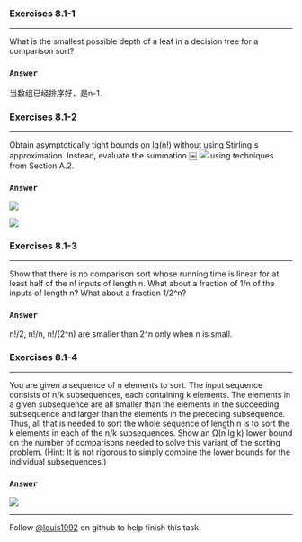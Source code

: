### Exercises 8.1-1
***
What is the smallest possible depth of a leaf in a decision tree for a comparison sort?

### `Answer`
当数组已经排序好，是n-1.


### Exercises 8.1-2
***
Obtain asymptotically tight bounds on lg(n!) without using Stirling's approximation. Instead, evaluate the summation ￼ 
![](http://latex.codecogs.com/gif.latex?%20\\sum_{k=1}^{n}\\lg{k})
using techniques from Section A.2.


### `Answer`
![](http://latex.codecogs.com/gif.latex?%0d%0a\\sum_{k=1}^n\\lg{k}%20\\le%20\\sum_{k=1}^n\\lg{n}%20=%20n\\lg{n}%20=%20O\(n\\lg{n}\)%20)

![](http://latex.codecogs.com/gif.latex?%0d%0a\\sum_{k=1}^n\\lg{k}%20\\ge%20\\lg{\\sqrt{n}^n}%20=%20\\frac{n}{2}\\lg{n}%20=%20O\(n\\lg{n}\)%20)

### Exercises 8.1-3
***
Show that there is no comparison sort whose running time is linear for at least half of the n! inputs of length n. What about a fraction of 1/n of the inputs of length n? What about a fraction 1/2^n?

### `Answer`
n!/2, n!/n, n!/(2^n) are smaller than 2^n only when n is small.

### Exercises 8.1-4
***
You are given a sequence of n elements to sort. The input sequence consists of n/k subsequences, each containing k elements. The elements in a given subsequence are all smaller than the elements in the succeeding subsequence and larger than the elements in the preceding subsequence. Thus, all that is needed to sort the whole sequence of length n is to sort the k elements in each of the n/k subsequences. Show an Ω(n lg k) lower bound on the number of comparisons needed to solve this variant of the sorting problem. (Hint: It is not rigorous to simply combine the lower bounds for the individual subsequences.)

### `Answer`
![](http://latex.codecogs.com/gif.latex?%0d%0a\(k!\)^{n/k}%20\\le%202^h%20\\\\%0d%0a\\Rightarrow%20h%20\\ge%20\\lg\(k!\)^{n/k}%20\\\\%0d%0a%20%20%20%20%20=%20%20%20\(n/k\)\lg\(k!\)%20\\\\%0d%0a%20%20%20%20%20\\ge%20\(n/k\)k\\lg{k}%20\\\\%0d%0a%20%20%20%20%20=%20%20%20\\Omega\(n\\lg{k}\))

***
Follow [@louis1992](https://github.com/gzc) on github to help finish this task.

